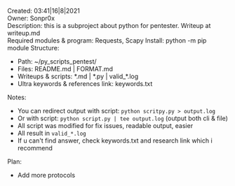 Created: 03:41|16|8|2021   
Owner: Sonpr0x    
Description: this is a subproject about python for pentester. Writeup at writeup.md   
Required modules & program: Requests, Scapy
Install: python -m pip module
Structure:    
- Path: ~/py_scripts_pentest/  
- Files: README.md | FORMAT.md  
- Writeups & scripts: \*.md | \*.py | valid_\*.log
- Ultra keywords & references link: keywords.txt

Notes: 
- You can redirect output with script: `python scritpy.py > output.log`   
- Or with script: `python script.py | tee output.log`  (output both cli & file)
- All script was modified for fix issues, readable output, easier 
- All result in `valid_*.log`
- If u can't find answer, check keywords.txt and research link which i recommend

Plan:
- Add more protocols
